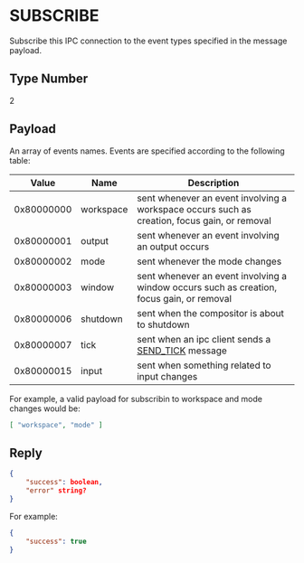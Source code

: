 # SUBSCRIBE
Subscribe this IPC connection to the event types specified in the message payload.

## Type Number
2

## Payload
An array of events names. Events are specified according to the following
table:

| Value | Name | Description |
| ----- | ---- | ----------- |
| 0x80000000 | workspace | sent whenever an event involving a workspace occurs such as creation, focus gain, or removal |
| 0x80000001 | output | sent whenever an event involving an output occurs |
| 0x80000002 | mode | sent whenever the mode changes |
| 0x80000003 | window | sent whenever an event involving a window occurs such as creation, focus gain, or removal |
| 0x80000006 | shutdown | sent when the compositor is about to shutdown |
| 0x80000007 | tick | sent when an ipc client sends a [SEND_TICK](send_tick.md) message |
| 0x80000015 | input | sent when something related to input changes |

For example, a valid payload for subscribin to workspace and mode
changes would be:

```json
[ "workspace", "mode" ]
```

## Reply
```json
{
    "success": boolean,
    "error" string?
}
```

For example:
```json
{
    "success": true
}
```